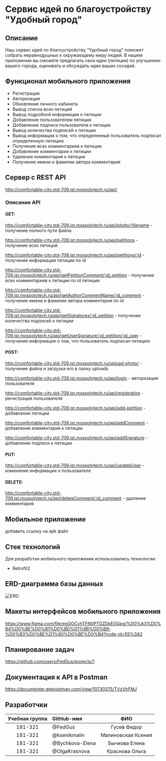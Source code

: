 # Сервис идей по благоустройству "Удобный город"

## Описание

Наш сервис идей по благоустройству "Удобный город" поможет собрать неравнодушных к окружающему миру людей. В нашем приложении вы сможете предлагать свои идеи (петиции) по улучшению вашего города, оценивать и обсуждать идеи ваших соседей.

## Функционал мобильного приложения

- Регистрация
- Авторизация
- Обновление личного кабинета
- Вывод списка всех петиций
- Вывод подробной информации о петиции
- Добавление пользователем петиции
- Добавление подписи пользователя к петиции
- Вывод количества подписей к петиции
- Вывод информации о том, что определенный пользователь подписал определенную петицию
- Получение всех комментариев к петиции
- Добавление комментария к петиции
- Удаление комментария к петиции
- Получение имени и фамилии автора комментария

## Сервер с REST API

http://comfortable-city.std-709.ist.mospolytech.ru/api/

### Описание API
#### GET:
http://comfortable-city.std-709.ist.mospolytech.ru/api/photo/:filename - получение полного пути файла

http://comfortable-city.std-709.ist.mospolytech.ru/api/petitions - получение всех петиций

http://comfortable-city.std-709.ist.mospolytech.ru/api/petitions/:id - получение информации петиции по id

http://comfortable-city.std-709.ist.mospolytech.ru/api/getPetitionComment/:id_petition - получение всех комментариев к петиции по id петиции

http://comfortable-city.std-709.ist.mospolytech.ru/api/getAuthorCommentName/:id_comment - получение имени и фамилии автора комментария по id

http://comfortable-city.std-709.ist.mospolytech.ru/api/getSignatures/:id_petition - получение количества подписей к петиции

http://comfortable-city.std-709.ist.mospolytech.ru/api/getUserSignature/:id_petition/:id_user - получение информации о том, что пользователь подписал петицию

#### POST:

http://comfortable-city.std-709.ist.mospolytech.ru/upload-photo/ - получение файла и загрузка его в папку uploads

http://comfortable-city.std-709.ist.mospolytech.ru/api/login - авторизация пользователя

http://comfortable-city.std-709.ist.mospolytech.ru/api/registration - регистрация пользователя

http://comfortable-city.std-709.ist.mospolytech.ru/api/add-petition - добавление петиции

http://comfortable-city.std-709.ist.mospolytech.ru/api/addComment - добавление комментария к петиции

http://comfortable-city.std-709.ist.mospolytech.ru/api/addSignature - добавление подписи к петиции

#### PUT:
http://comfortable-city.std-709.ist.mospolytech.ru/api/updateUser - изменение информации о пользователе

#### DELETE:
http://comfortable-city.std-709.ist.mospolytech.ru/api/deleteComment/:id_comment - удаление комментария

## Мобильное приложение

добавить ссылку на apk файл

## Стек технологий

Для разработки мобильного приложения использовались технологии:

- Retrofit2

## ERD-диаграмма базы данных

![ERD](https://sun9-27.userapi.com/impg/aM1bAzXoe5SDNs5dKyEZCjj1JBci3HVT7r-XPw/rtw1_wfh14M.jpg?size=738x561&quality=96&proxy=1&sign=2f61e3f4ccfa9a9cd941b6a325e56780&type=album)

## Макеты интерфейсов мобильного приложения

https://www.figma.com/file/egOOCyhTFN0PTGZDkEOGpg/%D0%A3%D0%B4%D0%BE%D0%B1%D0%BD%D1%8B%D0%B9-%D0%B3%D0%BE%D1%80%D0%BE%D0%B4?node-id=55%3A2

## Планирование задач
https://github.com/users/FedGus/projects/1

## Документация к API в Postman

https://documenter.getpostman.com/view/10730375/TVzVhFMJ

## Разработчки

| Учебная группа | GitHub-имя      |        ФИО         |
| :------------: | :-------------- | :----------------: |
|    181-321     | @FedGus         |    Гусев Федор     |
|    181-321     | @ksenikmalin    | Малиновская Ксения |
|    181-321     | @Bychkova-Elena |   Бычкова Елена    |
|    181-321     | @OlgaKrasnova   |   Краснова Ольга   |
